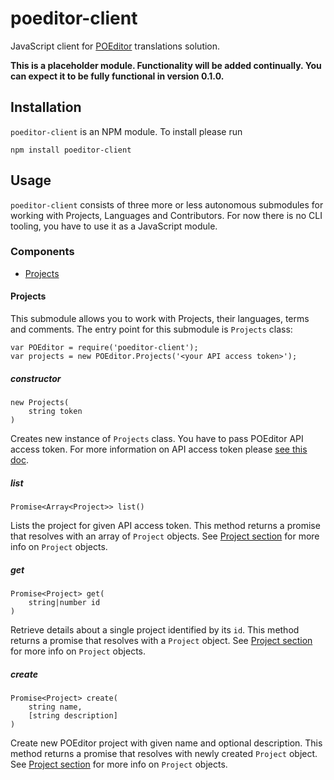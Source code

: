 # poeditor-client

JavaScript client for [POEditor](http://poeditor.com) translations solution.

**This is a placeholder module. Functionality will be added continually. You can expect it to be fully functional in version 0.1.0.**

## Installation

`poeditor-client` is an NPM module. To install please run

	npm install poeditor-client

## Usage

`poeditor-client` consists of three more or less autonomous submodules for working with Projects, Languages and Contributors. For now there is no CLI tooling, you have to use it as a JavaScript module.

### Components

- [Projects](#components.projects)

#### Projects<a id="components.projects"></a>

This submodule allows you to work with Projects, their languages, terms and comments. The entry point for this submodule is `Projects` class:

	var POEditor = require('poeditor-client');
	var projects = new POEditor.Projects('<your API access token>');

##### constructor

	new Projects(
		string token
	)

Creates new instance of `Projects` class. You have to pass POEditor API access token. For more information on API access token please [see this doc](https://poeditor.com/api_reference/#Authentication).

##### list

	Promise<Array<Project>> list()

Lists the project for given API access token. This method returns a promise that resolves with an array of `Project` objects. See [Project section](#components.project) for more info on `Project` objects.

##### get

	Promise<Project> get(
		string|number id
	)

Retrieve details about a single project identified by its `id`. This method returns a promise that resolves with a `Project` object. See [Project section](#components.project) for more info on `Project` objects.

##### create

	Promise<Project> create(
		string name,
		[string description]
	)

Create new POEditor project with given name and optional description. This method returns a promise that resolves with newly created `Project` object. See [Project section](#components.project) for more info on `Project` objects.
